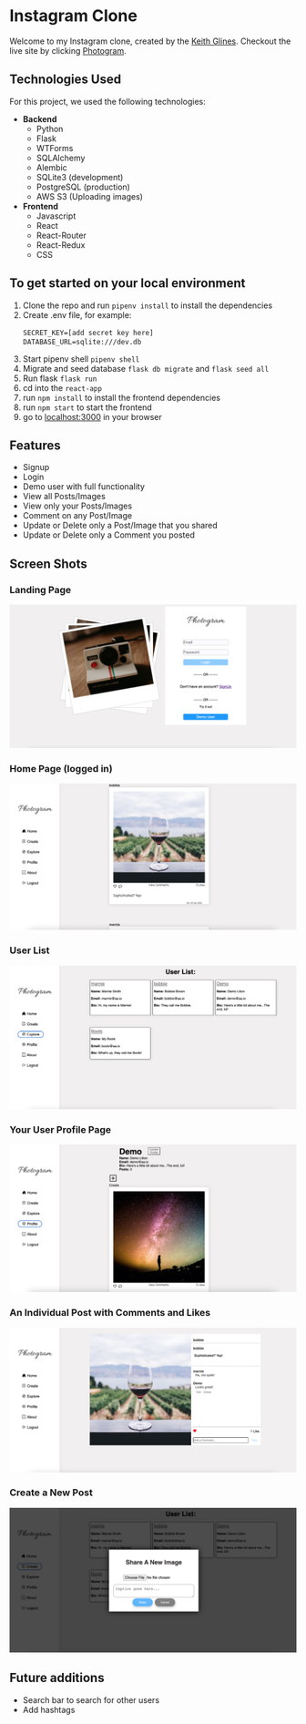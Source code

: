 # **Instagram Clone**

Welcome to my Instagram clone, created by the [Keith Glines](https://github.com/Kglines). Checkout the live site by clicking [Photogram](https://photogram.onrender.com/).

## **Technologies Used**
For this project, we used the following technologies:
- **Backend**
    - Python
    - Flask
    - WTForms
    - SQLAlchemy
    - Alembic
    - SQLite3 (development)
    - PostgreSQL (production)
    - AWS S3 (Uploading images)
- **Frontend**
    - Javascript
    - React
    - React-Router
    - React-Redux
    - CSS

## **To get started on your local environment**

1. Clone the repo and run `pipenv install` to install the dependencies
2. Create .env file, for example:
    ```
    SECRET_KEY=[add secret key here]
    DATABASE_URL=sqlite:///dev.db
    ```
3. Start pipenv shell `pipenv shell`
4. Migrate and seed database `flask db migrate` and `flask seed all`
5. Run flask `flask run`
6. cd into the `react-app`
7. run `npm install` to install the frontend dependencies
8. run `npm start` to start the frontend
9. go to [localhost:3000](localhost:3000) in your browser

## **Features**
- Signup
- Login
- Demo user with full functionality
- View all Posts/Images
- View only your Posts/Images
- Comment on any Post/Image
- Update or Delete only a Post/Image that you shared
- Update or Delete only a Comment you posted
<!-- - Like/un-Like any Post/Image
- See how many likes a Post/Image has
- Follow other users and have other users follow you
- Un-Follow other users
- See the users that you're following -->


## **Screen Shots**
### Landing Page
<img src='./react-app/public/screenShots/landing_page.png'>


### Home Page (logged in)
<img src='./react-app/public/screenShots/home.png'>


### User List
<img src='./react-app/public/screenShots/users.png'>


### Your User Profile Page
<img src='./react-app/public/screenShots/user-profile.png'>


### An Individual Post with Comments and Likes
<img src='./react-app/public/screenShots/post.png'>


### Create a New Post
<img src='./react-app/public/screenShots/new.png'>



## Future additions
- Search bar to search for other users
- Add hashtags

<!-- # Flask React Project

This is the starter for the Flask React project.

## Getting started
1. Clone this repository (only this branch)

2. Install dependencies

      ```bash
      pipenv install -r requirements.txt
      ```

3. Create a **.env** file based on the example with proper settings for your
   development environment

4. Make sure the SQLite3 database connection URL is in the **.env** file

5. This starter organizes all tables inside the `flask_schema` schema, defined
   by the `SCHEMA` environment variable.  Replace the value for
   `SCHEMA` with a unique name, **making sure you use the snake_case
   convention**.

6. Get into your pipenv, migrate your database, seed your database, and run your Flask app

   ```bash
   pipenv shell
   ```

   ```bash
   flask db upgrade
   ```

   ```bash
   flask seed all
   ```

   ```bash
   flask run
   ```

7. To run the React App in development, checkout the [README](./react-app/README.md) inside the `react-app` directory.


## Deployment through Render.com

First, refer to your Render.com deployment articles for more detailed
instructions about getting started with [Render.com], creating a production
database, and deployment debugging tips.

From the [Dashboard], click on the "New +" button in the navigation bar, and
click on "Web Service" to create the application that will be deployed.

Look for the name of the application you want to deploy, and click the "Connect"
button to the right of the name.

Now, fill out the form to configure the build and start commands, as well as add
the environment variables to properly deploy the application.

### Part A: Configure the Start and Build Commands

Start by giving your application a name.

Leave the root directory field blank. By default, Render will run commands from
the root directory.

Make sure the Environment field is set set to "Python 3", the Region is set to
the location closest to you, and the Branch is set to "main".

Next, add your Build command. This is a script that should include everything
that needs to happen _before_ starting the server.

For your Flask project, enter the following command into the Build field, all in
one line:

```shell
# build command - enter all in one line
npm install --prefix react-app &&
npm run build --prefix react-app &&
pip install -r requirements.txt &&
pip install psycopg2 &&
flask db upgrade &&
flask seed all
```

This script will install dependencies for the frontend, and run the build
command in the __package.json__ file for the frontend, which builds the React
application. Then, it will install the dependencies needed for the Python
backend, and run the migration and seed files.

Now, add your start command in the Start field:

```shell
# start script
gunicorn app:app
```

### Part B: Add the Environment Variables

Click on the "Advanced" button at the bottom of the form to configure the
environment variables your application needs to access to run properly. In the
development environment, you have been securing these variables in the __.env__
file, which has been removed from source control. In this step, you will need to
input the keys and values for the environment variables you need for production
into the Render GUI.

Click on "Add Environment Variable" to start adding all of the variables you
need for the production environment.

Add the following keys and values in the Render GUI form:

- SECRET_KEY (click "Generate" to generate a secure secret for production)
- FLASK_ENV production
- FLASK_APP app
- SCHEMA (your unique schema name, in snake_case)
- REACT_APP_BASE_URL (use render.com url, located at top of page, similar to
  https://this-application-name.onrender.com)

In a new tab, navigate to your dashboard and click on your Postgres database
instance.

Add the following keys and values:

- DATABASE_URL (copy value from Internal Database URL field)

_Note: Add any other keys and values that may be present in your local __.env__
file. As you work to further develop your project, you may need to add more
environment variables to your local __.env__ file. Make sure you add these
environment variables to the Render GUI as well for the next deployment._

Next, choose "Yes" for the Auto-Deploy field. This will re-deploy your
application every time you push to main.

Now, you are finally ready to deploy! Click "Create Web Service" to deploy your
project. The deployment process will likely take about 10-15 minutes if
everything works as expected. You can monitor the logs to see your build and
start commands being executed, and see any errors in the build process.

When deployment is complete, open your deployed site and check to see if you
successfully deployed your Flask application to Render! You can find the URL for
your site just below the name of the Web Service at the top of the page.

[Render.com]: https://render.com/
[Dashboard]: https://dashboard.render.com/ -->
